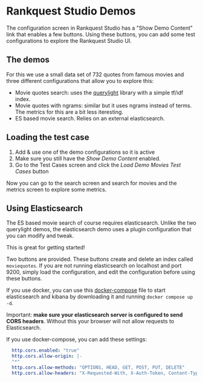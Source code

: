 # Rankquest Studio Demos

The configuration screen in Rankquest Studio has a "Show Demo Content" link
that enables a few buttons. Using these buttons, you can add some
test configurations to explore the Rankquest Studio UI.

## The demos

For this we use a small data set of 732 quotes from famous movies and three
different configurations that allow you to explore this:

- Movie quotes search: uses the [querylight](https://github.com/jillesvangurp/querylight) library with a simple tf/idf index.
- Movie quotes with ngrams: similar but it uses ngrams instead of terms. The 
metrics for this are a bit less iteresting.
- ES based movie search. Relies on an external elasticsearch. 

## Loading the test case

1. Add & use one of the demo configurations so it is active
1. Make sure you still have the *Show Demo Content* enabled. 
1. Go to the Test Cases screen and click the *Load Demo Movies Test Cases* button

Now you can go to the search screen and search for movies and the metrics screen to 
explore some metrics.

## Using Elasticsearch

The ES based movie search of course requires elasticsearch. Unlike the two querylight demos, the elasticsearch demo uses a plugin configuration that you can modify and tweak.

This is great for getting started!

Two buttons are provided. These buttons create and delete an index called `moviequotes`.
If you are not running elasticsearch on localhost and port 9200, simply load the configuration, 
and edit the configuration before using these buttons.

If you use docker, you can use this [docker-compose](docker-compose.yml) file to start elasticsearch
and kibana by downloading it and running `docker compose up -d`. 
                                        
Important: **make sure your elasticsearch server is configured to send CORS headers**. Without
 this your browser will not allow requests to Elasticsearch.

If you use docker-compose, you can add these settings: 

```yaml
  http.cors.enabled: "true"
  http.cors.allow-origin: |-
  "*"
  http.cors.allow-methods: "OPTIONS, HEAD, GET, POST, PUT, DELETE"
  http.cors.allow-headers: "X-Requested-With, X-Auth-Token, Content-Type, Content-Length, Authorization, Access-Control-Allow-Headers, Accept"                    
```
